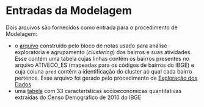 # Entradas da Modelagem

Dois arquivos são fornecidos como entrada para o procedimento de Modelagem:
- o [arquivo](https://github.com/LabPEC/ProjetoAnaliseDados/blob/main/03Modelagem/INPUT/504_PCA_Cluster3.csv) construído pelo bloco de notas usado para análise exploratória e agrupamento (*clustering*) dos bairros e suas atividades. Esse contém uma tabela cujas linhas contêm os bairros presentes no arquivo ATIVECO_ES (mapeadas para os códigos de bairros do IBGE) e cuja coluna `pred` contêm a identificação do cluster ao qual cada bairro pertence. Esse arquivo foi gerado pelo procedimento de [Exploração dos Dados](https://github.com/LabPEC/ProjetoAnaliseDados/tree/main/01ETL#readme)
- uma [tabela](https://github.com/LabPEC/ProjetoAnaliseDados/blob/main/03Modelagem/INPUT/TabelaIBGE_Socio_Economica.csv) com 33 características socioeconomicas quantitativas extraídas do Censo Demográfico de 2010 do IBGE



